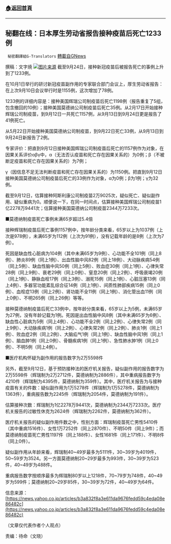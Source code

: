 ###  [:house:返回首頁](https://github.com/ourhimalayas/txt)
---


## 秘翻在线：日本厚生劳动省报告接种疫苗后死亡1233例
` 秘密翻譯組G-Translators` [轉載自GNews](https://gnews.org/zh-hans/1576829/)

撰稿：文字焼
![](https://assets.gnews.org/wp-content/uploads/2021/10/画像1-3.png)[图片来源](https://news.yahoo.co.jp/articles/b3a832f8a3e611da9676fedd59c4eda08e86482c/images/000)
截至9月24日，接种新冠疫苗后被报告死亡的事例上升到了1233例。

在10月1日举行的研讨新冠疫苗副作用的专家联合部门会议上，厚生劳动省报告：在上次9月10日会议举行时是1155例，这次增加了78例。

1233例的详细内容是：接种美国辉瑞公司制疫苗后死亡1198例（报告重复了5组，包含撤回的10例）；接种美国莫德纳公司制疫苗后死亡35例。从2月17日开始接种辉瑞公司制疫苗，到9月12日一共死亡1157例，从9月13日到9月24日更是报告了41例死亡。

从5月22日开始接种美国莫德纳公司制疫苗，到9月22日死亡33例，从9月13日到9月24日新报告了2例。

专家评价：把直到9月12日接种美国辉瑞公司制疫苗后死亡的1157例作为对象，在因果关系评价αβγ中，α（无法否认疫苗和死亡存在因果关系的）为0例；β（不被断定疫苗和死亡存在因果关系的）为7例；

γ（因信息不足无法判断疫苗和死亡存在因果关系的）为1150例。把直到9月12日接种美国莫德纳公司制疫苗后死亡的33例作为对象，α为0例；β为1例；γ为32例。

截至9月12日，估算接种阿斯利康公司制疫苗2万9025次，疑似死亡、疑似副作用、疑似重病为0。顺便说一下，在同一时间点，估算接种美国辉瑞公司制疫苗1亿2278万9441次；估算接种美国莫德纳公司制疫苗2344万7233次。

■莫德纳制疫苗死亡事例未满65岁超过5.4倍

接种辉瑞制疫苗后死亡事例1157例中，按年龄分类来看，65岁以上为1037例（上次是978例），未满65岁为112例（上次为91例），没有记载年龄的是8例（上次为7例）。

死因是缺血性心脏病为104例（其中未满65岁为9例）、心功能不全101例（同上8例）、肺炎89例（同上1例）、出血性脑中风82例（同上18例）、大动脉疾病54例（同上5例）、缺血性脑中风50例（同上5例）、败血症30例（同上1例）、心律失常28例（同上9例）、衰老29例（同上0例）、窒息20例（同上2例）、呼吸衰竭20例（同上1例）、静脉血栓17例（同上3例）、溺死15例（同上1例）、心脏压塞13例（同上4例）、多器官功能紊乱综合征14例（同上1例）、间质性肺部疾病15例（同上0例）、血栓症13例（同上2例）、肾功能不全11例（同上1例）、消化管出血11例（同上0例）、不明265例（同上26例）等等。

接种莫德纳制疫苗后死亡33例中，按年龄分类来看，65岁以上为5例，未满65岁为27例，没有年龄记载为1例。死因是出血性脑中风8例（其中未满65岁为6例）、缺血性心脏病为5例（同上4例）、心功能不全2例（同上2例）、心律失常2例（同上9例）、大动脉疾病1例（同上2例）、心律失常2例（同上2例）、肺炎1例（同上1例）、败血症2例（同上2例）、大脑疝气1例（同上1例）、缺血性脑中风1例（同上1例）、脑血肿1例（同上0例）、骨髓疾病1例（同上1例）、急性肺水肿1例（同上0例）、不明5例（同上4例）。

■医疗机构怀疑为副作用的报告数字为2万5598件

另外，截至9月12日，基于预防接种法的医疗机关报告，疑似副作用的报告数字为2万5598件（辉瑞制为2万2712件，莫德纳制为2886件），其中重病报告数字为4210件（辉瑞制为4395件，莫德纳制为359件）。其中，医疗机关报告为与接种疫苗有关的件数：疑似副作用为1万5278件（辉瑞制为1万5278件，莫德纳制为1363件），重病报告数为2245件（辉瑞制为2054件，莫德纳制为191件）。

估算接种次数：辉瑞制为1亿2278万9441次，莫德纳制为2344万7233次。医疗机关报告的过敏性休克为2624件（辉瑞制为2262件，莫德纳制为362件）。

医疗机关报告的疑似副作用件数之中，性别方面：辉瑞制疫苗死亡男性5410件（其中重病1516件）、女性1万7252件（同上2870件）、不明50件（同上9件）；而莫德纳制疫苗死亡男性1197件（同上188件）、女性1681件（同上171件）、不明8件（同上0件）。

疑似副作用从年龄来看，辉瑞制40~49岁最多为5111件，30~39岁为4019件，50~59岁为3524。另一方面莫德纳制20~29岁最多为993件，30~39岁为523件，40~49岁为488件。

重病报告数字按顺序最多为辉瑞制80岁以上1218件，70~79岁为748件，40~49岁为599件；莫德纳制20~29岁85件，30~39岁为72件，40~49岁为64件。

信息来源：[https://news.yahoo.co.jp/articles/b3a832f8a3e611da9676fedd59c4eda08e86482c](https://news.yahoo.co.jp/articles/b3a832f8a3e611da9676fedd59c4eda08e86482c)

（文章仅代表作者个人观点）

责编：待命（文晓）
